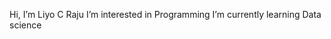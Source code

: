 Hi, I’m Liyo C Raju
I’m interested in Programming
I’m currently learning Data science


<!---
liyoraju/liyoraju is a ✨ special ✨ repository because its `README.md` (this file) appears on your GitHub profile.
You can click the Preview link to take a look at your changes.
--->
